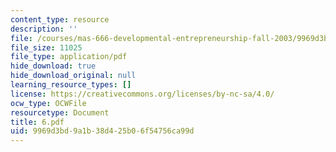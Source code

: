 ```yaml
---
content_type: resource
description: ''
file: /courses/mas-666-developmental-entrepreneurship-fall-2003/9969d3bd9a1b38d425b06f54756ca99d_6.pdf
file_size: 11025
file_type: application/pdf
hide_download: true
hide_download_original: null
learning_resource_types: []
license: https://creativecommons.org/licenses/by-nc-sa/4.0/
ocw_type: OCWFile
resourcetype: Document
title: 6.pdf
uid: 9969d3bd-9a1b-38d4-25b0-6f54756ca99d
---
```

